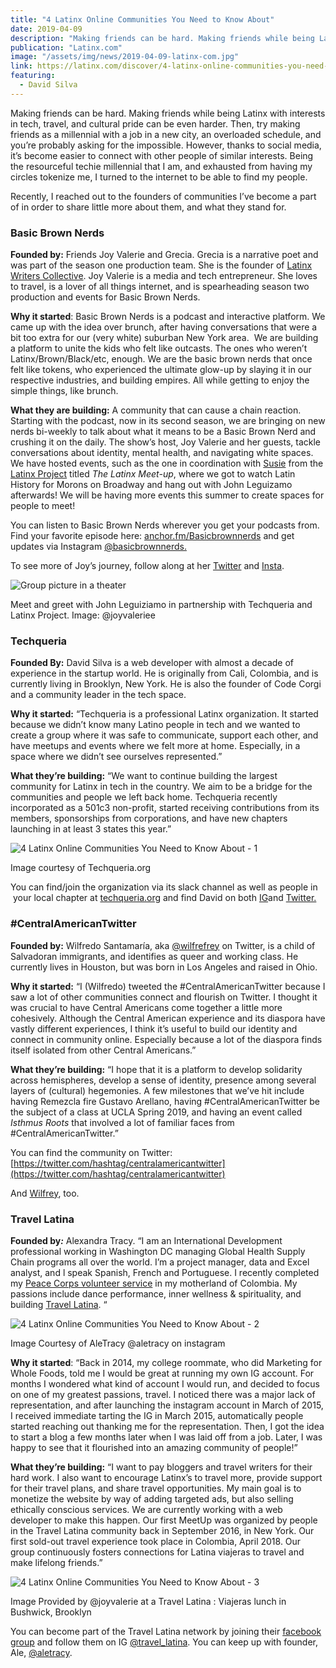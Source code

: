```yaml
---
title: "4 Latinx Online Communities You Need to Know About"
date: 2019-04-09
description: "Making friends can be hard. Making friends while being Latinx with interests in tech, travel, and cultural pride can be even harder. Then, try making friends as a millennial with a job in a new city, an overloaded schedule, and you're probably asking for the impossible. However, thanks to social media, it’s become easier to connect with other people of similar interests."
publication: "Latinx.com"
image: "/assets/img/news/2019-04-09-latinx-com.jpg"
link: https://latinx.com/discover/4-latinx-online-communities-you-need-to-know-about/
featuring:
  - David Silva
---
```


Making friends can be hard. Making friends while being Latinx with interests in tech, travel, and cultural pride can be even harder. Then, try making friends as a millennial with a job in a new city, an overloaded schedule, and you’re probably asking for the impossible. However, thanks to social media, it’s become easier to connect with other people of similar interests. Being the resourceful techie millennial that I am, and exhausted from having my circles tokenize me, I turned to the internet to be able to find my people.

Recently, I reached out to the founders of communities I’ve become a part of in order to share little more about them, and what they stand for.

### **Basic Brown Nerds**

**Founded by:** Friends Joy Valerie and Grecia. Grecia is a narrative poet and was part of the season one production team. She is the founder of [Latinx Writers Collective](https://myurls.co/latinxwriterscollective). Joy Valerie is a media and tech entrepreneur. She loves to travel, is a lover of all things internet, and is spearheading season two production and events for Basic Brown Nerds.

**Why it started**: Basic Brown Nerds is a podcast and interactive platform. We came up with the idea over brunch, after having conversations that were a bit too extra for our (very white) suburban New York area.  We are building a platform to unite the kids who felt like outcasts. The ones who weren’t Latinx/Brown/Black/etc, enough. We are the basic brown nerds that once felt like tokens, who experienced the ultimate glow-up by slaying it in our respective industries, and building empires. All while getting to enjoy the simple things, like brunch.

**What they are building:** A community that can cause a chain reaction. Starting with the podcast, now in its second season, we are bringing on new nerds bi-weekly to talk about what it means to be a Basic Brown Nerd and crushing it on the daily. The show’s host, Joy Valerie and her guests, tackle conversations about identity, mental health, and navigating white spaces. We have hosted events, such as the one in coordination with [Susie](https://www.instagram.com/latinxproject/) from the [Latinx Project](https://www.latinxproject.com/) titled _The Latinx Meet-up_, where we got to watch Latin History for Morons on Broadway and hang out with John Leguizamo afterwards! We will be having more events this summer to create spaces for people to meet!

You can listen to Basic Brown Nerds wherever you get your podcasts from. Find your favorite episode here: [anchor.fm/Basicbrownnerds](https://anchor.fm/Basicbrownnerds) and get updates via Instagram [@basicbrownnerds.](https://www.instagram.com/basicbrownnerds/)

To see more of Joy’s journey, follow along at her [Twitter](https://twitter.com/joyvaleriee) and [Insta](https://www.instagram.com/joyvaleriee/).

![Group picture in a theater](https://latinx.com/wp-content/uploads/2019/04/Online-Communities_LatinX.jpg)

Meet and greet with John Leguiziamo in partnership with Techqueria and Latinx Project. Image: @joyvaleriee

### **Techqueria**

**Founded By:** David Silva is a web developer with almost a decade of experience in the startup world. He is originally from Cali, Colombia, and is currently living in Brooklyn, New York. He is also the founder of Code Corgi and a community leader in the tech space.

**Why it started:** “Techqueria is a professional Latinx organization. It started because we didn’t know many Latino people in tech and we wanted to create a group where it was safe to communicate, support each other, and have meetups and events where we felt more at home. Especially, in a space where we didn’t see ourselves represented.”

**What they’re building:** “We want to continue building the largest community for Latinx in tech in the country. We aim to be a bridge for the communities and people we left back home. Techqueria recently incorporated as a 501c3 non-profit, started receiving contributions from its members, sponsorships from corporations, and have new chapters launching in at least 3 states this year.”

![4 Latinx Online Communities You Need to Know About - 1](https://latinx.com/wp-content/uploads/2019/04/Online-Communities_LatinX-1.jpg)

Image courtesy of Techqueria.org

You can find/join the organization via its slack channel as well as people in  your local chapter at [techqueria.org](https://techqueria.org/) and find David on both [IG](https://www.instagram.com/dvidsilva/)and [Twitter.](https://twitter.com/dvidsilva)

### **#CentralAmericanTwitter**

**Founded by:** Wilfredo Santamaría, aka [@wilfrefrey](https://twitter.com/Wilfreyfrey) on Twitter, is a child of Salvadoran immigrants, and identifies as queer and working class. He currently lives in Houston, but was born in Los Angeles and raised in Ohio.

**Why it started:** “I (Wilfredo) tweeted the #CentralAmericanTwitter because I saw a lot of other communities connect and flourish on Twitter. I thought it was crucial to have Central Americans come together a little more cohesively. Although the Central American experience and its diaspora have vastly different experiences, I think it’s useful to build our identity and connect in community online. Especially because a lot of the diaspora finds itself isolated from other Central Americans.”

**What they’re building:** “I hope that it is a platform to develop solidarity across hemispheres, develop a sense of identity, presence among several layers of (cultural) hegemonies. A few milestones that we’ve hit include having Remezcla fire Gustavo Arellano, having #CentralAmericanTwitter be the subject of a class at UCLA Spring 2019, and having an event called _Isthmus Roots_ that involved a lot of familiar faces from #CentralAmericanTwitter.”

You can find the community on Twitter: [https://twitter.com/hashtag/centralamericantwitter](https://twitter.com/hashtag/centralamericantwitter)

And [Wilfrey](https://twitter.com/Wilfreyfrey), too.

### **Travel Latina**

**Founded by**_**:**_ Alexandra Tracy. “I am an International Development professional working in Washington DC managing Global Health Supply Chain programs all over the world. I’m a project manager, data and Excel analyst, and l speak Spanish, French and Portuguese. I recently completed my [Peace Corps volunteer service](http://www.kroniclesofkalexandra.wordpress.com/) in my motherland of Colombia. My passions include dance performance, inner wellness & spirituality, and building [Travel Latina](http://www.travellatina.org/). “

![4 Latinx Online Communities You Need to Know About - 2](https://latinx.com/wp-content/uploads/2019/04/Online-Communities_LatinX-2.jpg)

Image Courtesy of AleTracy @aletracy on instagram

**Why it started**: “Back in 2014, my college roommate, who did Marketing for Whole Foods, told me I would be great at running my own IG account. For months I wondered what kind of account I would run, and decided to focus on one of my greatest passions, travel. I noticed there was a major lack of representation, and after launching the instagram account in March of 2015, I received immediate tarting the IG in March 2015, automatically people started reaching out thanking me for the representation. Then, I got the idea to start a blog a few months later when I was laid off from a job. Later, I was happy to see that it flourished into an amazing community of people!”

**What they’re building:** “I want to pay bloggers and travel writers for their hard work. I also want to encourage Latinx’s to travel more, provide support for their travel plans, and share travel opportunities. My main goal is to monetize the website by way of adding targeted ads, but also selling ethically conscious services. We are currently working with a web developer to make this happen. Our first MeetUp was organized by people in the Travel Latina community back in September 2016, in New York. Our first sold-out travel experience took place in Colombia, April 2018. Our group continuously fosters connections for Latina viajeras to travel and make lifelong friends.”

![4 Latinx Online Communities You Need to Know About - 3](https://latinx.com/wp-content/uploads/2019/04/Online-Communities_LatinX-3.jpg)

Image Provided by @joyvalerie at a Travel Latina : Viajeras lunch in Bushwick, Brooklyn

You can become part of the Travel Latina network by joining their [facebook group](https://www.facebook.com/groups/viajeras.travel.latina/) and follow them on IG [@travel_latina](https://www.instagram.com/travel_latina/). You can keep up with founder, Ale, [@aletracy](https://www.instagram.com/aletracy/).
